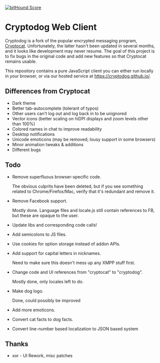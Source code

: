 [![bitHound Score](https://www.bithound.io/github/Cryptodog/cryptodog-webclient/badges/score.svg)](https://www.bithound.io/github/Cryptodog/cryptodog-webclient)

# Cryptodog Web Client

Cryptodog is a fork of the popular encrypted messaging program, [Cryptocat](https://github.com/cryptocat/cryptocat). Unfortunately, the latter hasn't been updated in several months, and it looks like development may never resume. The goal of this project is to fix bugs in the original code and add new features so that Cryptocat remains usable.

This repository contains a pure JavaScript client you can either run locally in your browser, or via our hosted service at https://cryptodog.github.io/.

## Differences from Cryptocat
* Dark theme
* Better tab-autocomplete (tolerant of typos)
* Other users can't log out and log back in to be unignored
* Vector icons (better scaling on hiDPI displays and zoom levels other than 100%)
* Colored names in chat to improve readability
* Desktop notifications
* Unicode emoticons (may be removed; lousy support in some browsers)
* Minor animation tweaks & additions
* Different bugs

## Todo

* Remove superfluous browser-specific code.

    The obvious culprits have been deleted, but if you see something related to Chrome/Firefox/Mac, verify that it's redundant and remove it.

* Remove Facebook support.

    Mostly done. Language files and locale.js still contain references to FB, but these are opaque to the user.

* Update libs and corresponding code calls!

* Add semicolons to JS files.

* Use cookies for option storage instead of addon APIs.

* Add support for capital letters in nicknames.

    Need to make sure this doesn't mess up any XMPP stuff first.

* Change code and UI references from "cryptocat" to "cryptodog".

    Mostly done, only locales left to do.

* Make dog logo.

    Done, could possibly be improved

* Add more emoticons.

* Convert cat facts to dog facts.

* Convert line-number based localization to JSON based system

## Thanks
* xor - UI Rework, misc patches
